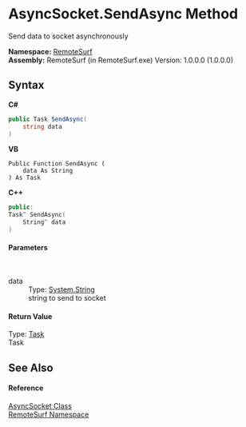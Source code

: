 # AsyncSocket.SendAsync Method 
 

Send data to socket asynchronously

**Namespace:**&nbsp;<a href="7b4d5b30-fbcc-2819-791d-1218b8fe6268">RemoteSurf</a><br />**Assembly:**&nbsp;RemoteSurf (in RemoteSurf.exe) Version: 1.0.0.0 (1.0.0.0)

## Syntax

**C#**<br />
``` C#
public Task SendAsync(
	string data
)
```

**VB**<br />
``` VB
Public Function SendAsync ( 
	data As String
) As Task
```

**C++**<br />
``` C++
public:
Task^ SendAsync(
	String^ data
)
```


#### Parameters
&nbsp;<dl><dt>data</dt><dd>Type: <a href="http://msdn2.microsoft.com/en-us/library/s1wwdcbf" target="_blank">System.String</a><br />string to send to socket</dd></dl>

#### Return Value
Type: <a href="http://msdn2.microsoft.com/en-us/library/dd235678" target="_blank">Task</a><br />Task

## See Also


#### Reference
<a href="76d17180-4434-7762-a756-900cacd5d8d7">AsyncSocket Class</a><br /><a href="7b4d5b30-fbcc-2819-791d-1218b8fe6268">RemoteSurf Namespace</a><br />